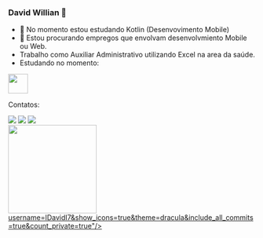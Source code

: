 ### David Willian 👋

- 🌱 No momento estou estudando Kotlin (Desenvovimento Mobile)
- 👯 Estou procurando empregos que envolvam desenvolvmiento Mobile ou Web.
- Trabalho como Auxiliar Administrativo utilizando Excel na area da saúde.
- Estudando no momento:

<img src="https://cdn.jsdelivr.net/gh/devicons/devicon/icons/kotlin/kotlin-original.svg" width="40" height="40"/>

Contatos:
<div>
<a href="https://instagram.com/david_willian_dsd" target="_blank"><img src="https://img.shields.io/badge/-Instagram-%23E4405F?style=for-the-badge&logo=instagram&logoColor=white" target="_blank"></a>
<a href = "davidwilliandd7@gmail.com"><img src="https://img.shields.io/badge/Gmail-D14836?style=for-the-badge&logo=gmail&logoColor=white" target="_blank"></a>
<a href="https://www.linkedin.com/in/david-willian007" target="_blank"><img src="https://img.shields.io/badge/-LinkedIn-%230077B5?style=for-the-badge&logo=linkedin&logoColor=white" target="_blank"></a>   
</div>

<div>
<a href="https://github.com/IDavidI7">
<img height="180em" src="https://github-readme-stats.vercel.app/api/top-langs/?username=IDavidI7&layout=compact&langs_count=7&theme=dracula"/>
username=IDavidI7&show_icons=true&theme=dracula&include_all_commits=true&count_private=true"/>
</div>




